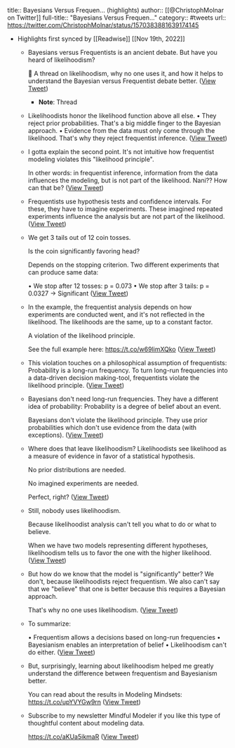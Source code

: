 title:: Bayesians Versus Frequen... (highlights)
author:: [[@ChristophMolnar on Twitter]]
full-title:: "Bayesians Versus Frequen..."
category:: #tweets
url:: https://twitter.com/ChristophMolnar/status/1570383881639174145

- Highlights first synced by [[Readwise]] [[Nov 19th, 2022]]
	- Bayesians versus Frequentists is an ancient debate.
	  But have you heard of likelihoodism?
	  
	  🧵 A thread on likelihoodism, why no one uses it, and how it helps to understand the Bayesian versus Frequentist debate better. ([View Tweet](https://twitter.com/ChristophMolnar/status/1570383881639174145))
		- **Note**: Thread
	- Likelihoodists honor the likelihood function above all else.
	  • They reject prior probabilities. That's a big middle finger to the Bayesian approach.
	  • Evidence from the data must only come through the likelihood. That's why they reject frequentist inference. ([View Tweet](https://twitter.com/ChristophMolnar/status/1570383886923735040))
	- I gotta explain the second point. It's not intuitive how frequentist modeling violates this "likelihood principle".
	  
	  In other words: in frequentist inference, information from the data influences the modeling, but is not part of the likelihood. Nani?? How can that be? ([View Tweet](https://twitter.com/ChristophMolnar/status/1570383892137529346))
	- Frequentists use hypothesis tests and confidence intervals. For these, they have to imagine experiments. These imagined repeated experiments influence the analysis but are not part of the likelihood. ([View Tweet](https://twitter.com/ChristophMolnar/status/1570383897380151298))
	- We get 3 tails out of 12 coin tosses.
	  
	  Is the coin significantly favoring head?
	  
	  Depends on the stopping criterion. Two different experiments that can produce same data:
	  
	  • We stop after 12 tosses: p = 0.073
	  • We stop after 3 tails: p = 0.0327 -> Significant ([View Tweet](https://twitter.com/ChristophMolnar/status/1570383902350393344))
	- In the example, the frequentist analysis depends on how experiments are conducted went, and it's not reflected in the likelihood. The likelihoods are the same, up to a constant factor.
	  
	  A violation of the likelihood principle.
	  
	  See the full example here: https://t.co/w69limXQko ([View Tweet](https://twitter.com/ChristophMolnar/status/1570383907308060672))
	- This violation touches on a philosophical assumption of frequentists: Probability is a long-run frequency. To turn long-run frequencies into a data-driven decision making-tool, frequentists violate the likelihood principle. ([View Tweet](https://twitter.com/ChristophMolnar/status/1570383912609910784))
	- Bayesians don't need long-run frequencies. They have a different idea of probability: Probability is a degree of belief about an event.
	  
	  Bayesians don't violate the likelihood principle. They use prior probabilities which don't use evidence from the data (with exceptions). ([View Tweet](https://twitter.com/ChristophMolnar/status/1570383917991211009))
	- Where does that leave likelihoodism? Likelihoodists see likelihood as a measure of evidence in favor of a statistical hypothesis.
	  
	  No prior distributions are needed.
	  
	  No imagined experiments are needed.
	  
	  Perfect, right? ([View Tweet](https://twitter.com/ChristophMolnar/status/1570383923494125569))
	- Still, nobody uses likelihoodism.
	  
	  Because likelihoodist analysis can't tell you what to do or what to believe.
	  
	  When we have two models representing different hypotheses, likelihoodism tells us to favor the one with the higher likelihood. ([View Tweet](https://twitter.com/ChristophMolnar/status/1570383929022246914))
	- But how do we know that the model is "significantly" better? We don't, because likelihoodists reject frequentism. We also can't say that we "believe" that one is better because this requires a Bayesian approach.
	  
	  That's why no one uses likelihoodism. ([View Tweet](https://twitter.com/ChristophMolnar/status/1570383934390931457))
	- To summarize:
	  
	  • Frequentism allows a decisions based on long-run frequencies
	  • Bayesianism enables an interpretation of belief
	  • Likelihoodism can't do either. ([View Tweet](https://twitter.com/ChristophMolnar/status/1570383939549765632))
	- But, surprisingly, learning about likelihoodism helped me greatly understand the difference between frequentism and Bayesianism better.
	  
	  You can read about the results in Modeling Mindsets: https://t.co/upYVYGw9rn ([View Tweet](https://twitter.com/ChristophMolnar/status/1570383944498954241))
	- Subscribe to my newsletter Mindful Modeler if you like this type of thoughtful content about modeling data.
	  
	  https://t.co/aKUa5ikmaR ([View Tweet](https://twitter.com/ChristophMolnar/status/1570383949532119041))